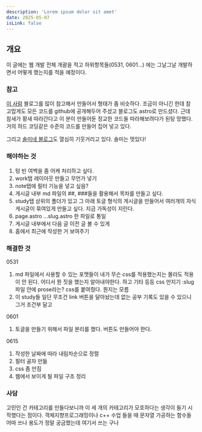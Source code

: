 ```yaml
---
description: 'Lorem ipsum dolor sit amet'
date: 2025-05-07
isLink: false
---
```


## 개요

이 글에는 웹 개발 전체 개괄을 적고 하위항목들(0531, 0601...) 에는 그날그날 개발하면서 어떻게 했는지를 적을 예정이다.

### 참고

[이 사람](https://bepyan.me/) 블로그를 많이 참고해서 만들어서 형태가 좀 비슷하다.
조금이 아니긴 한데 참 고맙게도 모든 코드를 github에 공개해두어 주셨고 블로그도 astro로 만드셨다.
근데 참새가 황새 따라간다고 이 분이 만들어둔 정교한 코드들 따라해보려다가 된탕 망했다. 거의 하드 코딩같은 수준의 코드를 만들어 집어 넣고 있다.

그리고 [솔미네 블로그](https://www.solmee.xyz/)도 열심히 기웃거리고 있다. 솔미는 멋있다!

### 해야하는 것

1. 텅 빈 여백을 좀 어케 처리하고 싶다.
2. work탭 레이아웃 만들고 무언가 넣기
3. note탭에 필터 기능을 넣고 싶음?
4. 게시글 내부 md 파일의 ##, ###들을 활용해서 목차를 만들고 싶다.
5. study탭 상위의 폴더가 있고 그 아래 토글 형식의 게시글을 만들어서 여러개의 자식 게시글이 묶여있게 만들고 싶다. 지금 가독성이 지린다.
6. page.astro ...slug.astro 한 파일로 통일
7. 게시글 내부에서 다음 글 이전 글 볼 수 있게
8. 홈에서 최근에 작성한 거 보여주기

### 해결한 것

0531

1. md 파일에서 사용할 수 있는 포맷들이 내가 무슨 css를 적용했는지는 몰라도 적용이 안 된다. 어디서 뭔 짓을 했는지 알아내야한다. 하고 기타 등등 css 만지기
   :slug파일 안에 prose라는? css를 붙여줬다. 뭔지는 모름
2. 이 study들 일단 무조건 link 버튼을 달아놨는데 없는 공부 기록도 있을 수 있으니 그거 조건부 달고

0601

1. 토글을 만들기 위해서 파일 분리를 했다. 버튼도 만들어야 한다.

0615

1. 작성한 날짜에 따라 내림차순으로 정렬
2. 필터 골자 만듦
3. css 좀 만짐
4. 웹에서 보이게 될 파일 구조 정리

### 사담

고민인 건 카테고리를 만들다보니까 이 세 개의 카테고리가 모호하다는 생각이 들기 시작했다는 점이다.
객체지향프로그래밍이나 c++ 수업 들을 때 문자열 가공하는 함수들 어따 쓰나 용도가 정말 궁금했는데 여기서 쓰는 구나
